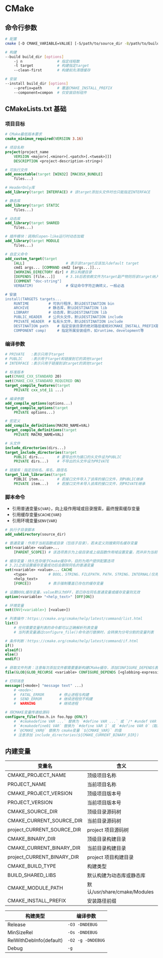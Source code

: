 # CMake

## 命令行参数

<!-- entry begin: cmake cli -->

```sh
# 配置
cmake [-D CMAKE_VARIABLE=VALUE] [-S/path/to/source_dir -B/path/to/build_dir | /path/to/source_dir]

# 构建
--build build_dir [options]
    -j n                # 指定线程数
    -t target           # 构建指定target
    --clean-first       # 构建前先清理缓存

# 安装
--install build_dir [options]
    --prefix=path       # 覆盖CMAKE_INSTALL_PREFIX
    --component=compon  # 仅安装目标组件
```

<!-- entry end -->

## CMakeLists.txt 基础

### 项目目标

```cmake
# CMake最低版本要求
cmake_minimum_required(VERSION 3.16)

# 项目名称
project(project_name
    VERSION <major>[.<minor>[.<patch>[.<tweak>]]]
    DESCRIPTION <project-description-string>)

# 可执行文件
add_executable(target [WIN32] [MACOSX_BUNDLE]
    files...)

# HeaderOnly库
add_library(target INTERFACE) # 该target添加头文件时也只能指定INTERFACE

# 静态库
add_library(target STATIC
    files...)

# 动态库
add_library(target SHARED
    files...)

# 插件模块：调用dlopen-like运行时动态加载
add_library(target MODULE
    files...)

# 自定义命令
add_custom_target(target
    [ALL]                   # 表示该target应该加入default target
    cmd1 args... [COMMAND cmd2 [args...]]...
    [WORKING_DIRECTORY dir] # 默认构建目录
    [DEPENDS [file...]]     # 3.16后若依赖文件为target副产物则将该target纳入依赖启动
    [COMMENT "doc-string"]
    VERBATIM)               # 保证命令字符正确转义，一般必选

# 安装
install(TARGETS targets...
    RUNTIME         # 可执行程序，默认DESTINATION bin
    ARCHIVE         # 静态库，默认DESTINATION lib
    LIBRARY         # 动态库，默认DESTINATION lib
    PUBLIC_HEADER   # 公共头文件，默认DESTINATION include
    PRIVATE_HEADER  # 私有头文件，默认DESTINATION include
    DESTINATION path    # 指定安装目录的绝对路径或相对CMAKE_INSTALL_PREFIX路径
    COMPONENT comp)     # 指定所属安装组件，如runtime、development等
```

### 编译参数

```cmake
# PRIVATE   :表示只用于target
# PUBLIC    :表示用于target和链接到它的其他target
# INTERFACE :表示只用于链接到该target的其他target

# 标准版本
set(CMAKE_CXX_STANDARD 20)
set(CMAKE_CXX_STANDARD_REQUIRED ON)
target_compile_features(target
    PRIVATE cxx_std_11 ...)

# 编译参数
add_compile_options(options...)
target_compile_options(target
    PRIVATE options...)

# 宏定义
add_compile_definitions(MACRO_NAME=VAL)
target_compile_definitions(target
    PRIVATE MACRO_NAME=VAL)

# 头文件
include_directories(dirs...)
target_include_directories(target
    PUBLIC dirs...      # 要导出作为接口的头文件设为PUBLIC
    PRIVATE dirs...)    # 不导出的头文件设为PRIVATE

# 链接库：指定目标名、库名、路径名
target_link_libraries(target
    PIBLIC item...      # 若接口文件导入了该库的接口文件，则PUBLIC继承
    PRIVATE item...)    # 若接口文件未导入该库的接口文件，则PRIVATE继承
```

### 脚本命令

<!-- entry begin: cmake variable script -->

- 引用普通变量`${VAR}`，向上级作用域或目录搜索，最终搜索缓存变量
- 引用缓存变量`$CACHE{VAR}`
- 引用环境变量`$ENV{VAR}`

```cmake
# 执行子目录脚本
add_subdirectory(source_dir)

# 普通变量：作用于当前函数或目录（包括子目录），若未定义则搜索同名缓存变量
set(<variable> <value>...
    [PARENT_SCOPE]) # 该选项表示为上级目录或上级函数作用域设置变量，而并非为当前作用域设置，离开作用域后生效

# 缓存变量：持久性存储于Cmake缓存中，目的为用户提供配置选项
# 3.21之前设置缓存变量成功后会删除同名的普通变量
set(<variable> <value>... CACHE
    <type>          # BOOL、STRING、FILEPATH、PATH、STRING、INTERNAL(仅用于持久化存储变量，隐式FORCE)
    <help_text>
    [FORCE])        # 表示强制覆盖已存在的缓存变量

# 设置BOOL缓存变量，value默认为OFF，若已存在同名普通变量或缓存变量则无效
option(<variable> "<help_text>" [OFF|ON])

# 环境变量
set(ENV{<variable>} [<value>])

# 列表操作：https://cmake.org/cmake/help/latest/command/list.html
list()
    # 任何需要变量列表的命令都可以正确解析列表变量
    # 当列表变量通过configure_file()命令进行替换时，会转换为分号分割的变量列表

# 条件判断：https://cmake.org/cmake/help/latest/command/if.html
if()
elseif()
else()
endif()

# 获取文件列表：注意每次添加文件都需要重新构建CMake缓存，添加CONFIGURE_DEPENDS表示每次build前重新运行一次GLOB
file(GLOB|GLOB_RECURSE <variable> CONFIGURE_DEPENDS [<globbing-expressions>...])

# 打印消息
message([<mode>] "message text" ...)
    # <mode>:
    #  FATAL_ERROR       # 停止进程与构建
    #  SEND_ERROR        # 继续进程但不构建
    #  WARNING           # 继续进程

# 将CMAKE变量传递给源码
configure_file(foo.h.in foo.hpp @ONLY)
    # `#cmakedefine VAR ...` 替换为 `#define VAR ...` 或 `/* #undef VAR */`（取决于cmake是否定义变量VAR）
    # `#cmakedefine01 VAR` 替换为 `#define VAR 1` 或 `#define VAR 0`（取决于cmake是否定义变量VAR）
    # `@CMAKE_VAR@` 替换为 cmake变量 `${CMAKE_VAR}` 的值
    # 注意添加 include_directories(${CMAKE_CURRENT_BINARY_DIR})
```

<!-- entry end -->

## 内建变量

<!-- entry begin: cmake project buildtype builtin-variable -->

| 变量名                     | 含义                         |
| -------------------------- | ---------------------------- |
| CMAKE_PROJECT_NAME         | 顶级项目名称                 |
| PROJECT_NAME               | 当前项目名称                 |
| CMAKE_PROJECT_VERSION      | 顶级项目版本号               |
| PROJECT_VERSION            | 当前项目版本号               |
| CMAKE_SOURCE_DIR           | 顶级目录源码树               |
| CMAKE_CURRENT_SOURCE_DIR   | 当前目录源码树               |
| project_CURRENT_SOURCE_DIR | project 项目源码树           |
| CMAKE_BINARY_DIR           | 顶级目录构建目录             |
| CMAKE_CURRENT_BINARY_DIR   | 当前目录构建目录             |
| project_CURRENT_BINARY_DIR | project 项目构建目录         |
| CMAKE_BUILD_TYPE           | 构建类型                     |
| BUILD_SHARED_LIBS          | 默认构建为动态库或静态库     |
| CMAKE_MODULE_PATH          | 默认/usr/share/cmake/Modules |
| CMAKE_INSTALL_PREFIX       | 安装路径前缀                 |

| 构建类型                | 编译参数          |
| ----------------------- | ----------------- |
| Release                 | `-O3 -DNDEBUG`    |
| MinSizeRel              | `-Os -DNDEBUG`    |
| RelWithDebInfo(default) | `-O2 -g -DNDEBUG` |
| Debug                   | `-g`              |

<!-- entry end -->
